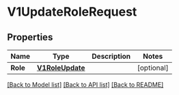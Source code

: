 # V1UpdateRoleRequest

## Properties

Name | Type | Description | Notes
------------ | ------------- | ------------- | -------------
**Role** | [**V1RoleUpdate**](v1RoleUpdate.md) |  | [optional] 

[[Back to Model list]](../README.md#documentation-for-models) [[Back to API list]](../README.md#documentation-for-api-endpoints) [[Back to README]](../README.md)


